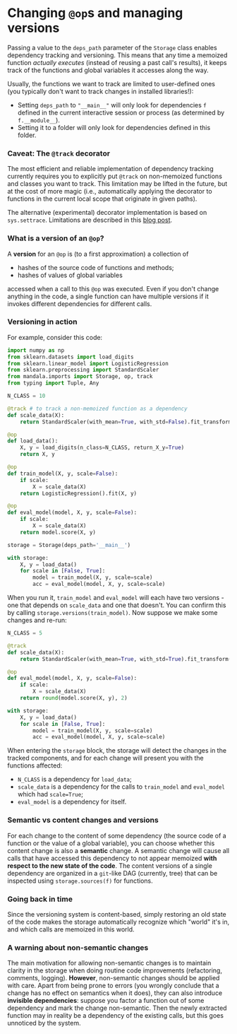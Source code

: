 # Changing `@op`s and managing versions

Passing a value to the `deps_path` parameter of the `Storage` class enables
dependency tracking and versioning. This means that any time a memoized function
*actually executes* (instead of reusing a past call's results), it keeps track
of the functions and global variables it accesses along the way. 

Usually, the functions we want to track are limited to user-defined ones (you
typically don't want to track changes in installed libraries!):
- Setting `deps_path` to `"__main__"` will only look for dependencies `f` defined in the current interactive session or process (as determined by `f.__module__`).
- Setting it to a folder will only look for dependencies defined in this folder. 

### Caveat: The `@track` decorator
The most efficient and reliable implementation of dependency tracking currently
requires you to explicitly put `@track` on non-memoized functions and classes
you want to track. This limitation may be lifted in the future, but at the cost
of more magic (i.e., automatically applying the decorator to functions in the
current local scope that originate in given paths).

The alternative (experimental) decorator implementation is based on
`sys.settrace`. Limitations are described in this [blog
post](https://amakelov.github.io/blog/deps/#syssettrace).

### What is a version of an `@op`?
A **version** for an `@op` is (to a first approximation) a collection of
- hashes of the source code of functions and methods;
- hashes of values of global variables

accessed when a call to this `@op` was executed. Even if you don't change
anything in the code, a single function can have multiple versions if it invokes
different dependencies for different calls. 

### Versioning in action
For example, consider this code:
```python
import numpy as np
from sklearn.datasets import load_digits
from sklearn.linear_model import LogisticRegression
from sklearn.preprocessing import StandardScaler
from mandala.imports import Storage, op, track
from typing import Tuple, Any

N_CLASS = 10

@track # to track a non-memoized function as a dependency
def scale_data(X):
    return StandardScaler(with_mean=True, with_std=False).fit_transform(X)

@op
def load_data():
    X, y = load_digits(n_class=N_CLASS, return_X_y=True)
    return X, y

@op
def train_model(X, y, scale=False):
    if scale:
        X = scale_data(X)
    return LogisticRegression().fit(X, y)

@op
def eval_model(model, X, y, scale=False):
    if scale:
        X = scale_data(X)
    return model.score(X, y)

storage = Storage(deps_path='__main__')

with storage:
    X, y = load_data()
    for scale in [False, True]:
        model = train_model(X, y, scale=scale)
        acc = eval_model(model, X, y, scale=scale)
```
When you run it, `train_model` and `eval_model` will each have two versions -
one that depends on `scale_data` and one that doesn't. You can confirm this by
calling `storage.versions(train_model)`. Now suppose we make some changes
and re-run:
```python
N_CLASS = 5

@track
def scale_data(X):
    return StandardScaler(with_mean=True, with_std=True).fit_transform(X)

@op
def eval_model(model, X, y, scale=False):
    if scale:
        X = scale_data(X)
    return round(model.score(X, y), 2)

with storage:
    X, y = load_data()
    for scale in [False, True]:
        model = train_model(X, y, scale=scale)
        acc = eval_model(model, X, y, scale=scale)
```
When entering the `storage` block, the storage will detect the changes in
the tracked components, and for each change will present you with the functions
affected:
- `N_CLASS` is a dependency for `load_data`;
- `scale_data` is a dependency for the calls to `train_model` and `eval_model`
  which had `scale=True`;
- `eval_model` is a dependency for itself.

### Semantic vs content changes and versions
For each change to the content of some dependency (the source code of a function
or the value of a global variable), you can choose whether this content change
is also a **semantic** change. A semantic change will cause all calls that
have accessed this dependency to not appear memoized **with respect to the new
state of the code**. The content versions of a single dependency are organized
in a `git`-like DAG (currently, tree) that can be inspected using
`storage.sources(f)` for functions. 

### Going back in time
Since the versioning system is content-based, simply restoring an old state of
the code makes the storage automatically recognize which "world" it's in, and
which calls are memoized in this world.

### A warning about non-semantic changes
The main motivation for allowing non-semantic changes is to maintain clarity in
the storage when doing routine code improvements (refactoring, comments,
logging). **However**, non-semantic changes should be applied with care. Apart from
being prone to errors (you wrongly conclude that a change has no effect on
semantics when it does), they can also introduce **invisible dependencies**:
suppose you factor a function out of some dependency and mark the change
non-semantic. Then the newly extracted function may in reality be a dependency
of the existing calls, but this goes unnoticed by the system.
